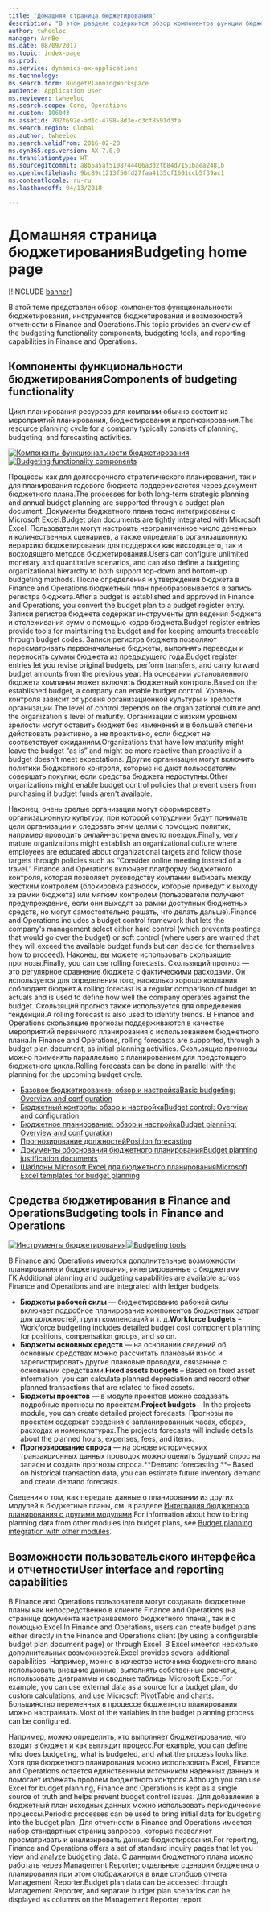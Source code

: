 ```yaml
---
title: "Домашняя страница бюджетирования"
description: "В этом разделе содержится обзор компонентов функции бюджетирования, инструментов бюджетирования и возможностей отчетности в Microsoft Dynamics 365 for Finance and Operations."
author: twheeloc
manager: AnnBe
ms.date: 08/09/2017
ms.topic: index-page
ms.prod: 
ms.service: dynamics-ax-applications
ms.technology: 
ms.search.form: BudgetPlanningWorkspace
audience: Application User
ms.reviewer: twheeloc
ms.search.scope: Core, Operations
ms.custom: 106043
ms.assetid: 702f692e-ad1c-4798-8d3e-c3cf8591d3fa
ms.search.region: Global
ms.author: twheeloc
ms.search.validFrom: 2016-02-28
ms.dyn365.ops.version: AX 7.0.0
ms.translationtype: HT
ms.sourcegitcommit: a8b5a5af5108744406a3d2fb84d7151baea2481b
ms.openlocfilehash: 9bc89c1213f50fd27faa4135cf1601ccb5f39ac1
ms.contentlocale: ru-ru
ms.lasthandoff: 04/13/2018

---
```


# <a name="budgeting-home-page"></a><span data-ttu-id="551d8-103">Домашняя страница бюджетирования</span><span class="sxs-lookup"><span data-stu-id="551d8-103">Budgeting home page</span></span>

[!INCLUDE [banner](../includes/banner.md)]

<span data-ttu-id="551d8-104">В этой теме представлен обзор компонентов функциональности бюджетирования, инструментов бюджетирования и возможностей отчетности в Finance and Operations.</span><span class="sxs-lookup"><span data-stu-id="551d8-104">This topic provides an overview of the budgeting functionality components, budgeting tools, and reporting capabilities in Finance and Operations.</span></span> 

<a name="components-of-budgeting-functionality"></a><span data-ttu-id="551d8-105">Компоненты функциональности бюджетирования</span><span class="sxs-lookup"><span data-stu-id="551d8-105">Components of budgeting functionality</span></span>
-------------------------------------

<span data-ttu-id="551d8-106">Цикл планирования ресурсов для компании обычно состоит из мероприятий планирования, бюджетирования и прогнозирования.</span><span class="sxs-lookup"><span data-stu-id="551d8-106">The resource planning cycle for a company typically consists of planning, budgeting, and forecasting activities.</span></span>

<span data-ttu-id="551d8-107">[![Компоненты функциональности бюджетирования](./media/budgeting-functionality-components.jpg)](./media/budgeting-functionality-components.jpg)</span><span class="sxs-lookup"><span data-stu-id="551d8-107">[![Budgeting functionality components](./media/budgeting-functionality-components.jpg)](./media/budgeting-functionality-components.jpg)</span></span>

<span data-ttu-id="551d8-108">Процессы как для долгосрочного стратегического планирования, так и для планирования годового бюджета поддерживаются через документ бюджетного плана.</span><span class="sxs-lookup"><span data-stu-id="551d8-108">The processes for both long-term strategic planning and annual budget planning are supported through a budget plan document.</span></span> <span data-ttu-id="551d8-109">Документы бюджетного плана тесно интегрированы с Microsoft Excel.</span><span class="sxs-lookup"><span data-stu-id="551d8-109">Budget plan documents are tightly integrated with Microsoft Excel.</span></span> <span data-ttu-id="551d8-110">Пользователи могут настроить неограниченное число денежных и количественных сценариев, а также определить организационную иерархию бюджетирования для поддержки как нисходящего, так и восходящего методов бюджетирования.</span><span class="sxs-lookup"><span data-stu-id="551d8-110">Users can configure unlimited monetary and quantitative scenarios, and can also define a budgeting organizational hierarchy to both support top-down and bottom-up budgeting methods.</span></span> <span data-ttu-id="551d8-111">После определения и утверждения бюджета в Finance and Operations бюджетный план преобразовывается в запись регистра бюджета.</span><span class="sxs-lookup"><span data-stu-id="551d8-111">After a budget is established and approved in Finance and Operations, you convert the budget plan to a budget register entry.</span></span> <span data-ttu-id="551d8-112">Записи регистра бюджета содержат инструменты для ведения бюджета и отслеживания сумм с помощью кодов бюджета.</span><span class="sxs-lookup"><span data-stu-id="551d8-112">Budget register entries provide tools for maintaining the budget and for keeping amounts traceable through budget codes.</span></span> <span data-ttu-id="551d8-113">Записи регистра бюджета позволяют пересматривать первоначальные бюджеты, выполнять переводы и переносить суммы бюджета из предыдущего года.</span><span class="sxs-lookup"><span data-stu-id="551d8-113">Budget register entries let you revise original budgets, perform transfers, and carry forward budget amounts from the previous year.</span></span> <span data-ttu-id="551d8-114">На основании установленного бюджета компания может включить бюджетный контроль.</span><span class="sxs-lookup"><span data-stu-id="551d8-114">Based on the established budget, a company can enable budget control.</span></span> <span data-ttu-id="551d8-115">Уровень контроля зависит от уровня организационной культуры и зрелости организации.</span><span class="sxs-lookup"><span data-stu-id="551d8-115">The level of control depends on the organizational culture and the organization's level of maturity.</span></span> <span data-ttu-id="551d8-116">Организации с низким уровнем зрелости могут оставить бюджет без изменений и в большей степени действовать реактивно, а не проактивно, если бюджет не соответствует ожиданиям.</span><span class="sxs-lookup"><span data-stu-id="551d8-116">Organizations that have low maturity might leave the budget “as is” and might be more reactive than proactive if a budget doesn't meet expectations.</span></span> <span data-ttu-id="551d8-117">Другие организации могут включить политики бюджетного контроля, которые не дают пользователям совершать покупки, если средства бюджета недоступны.</span><span class="sxs-lookup"><span data-stu-id="551d8-117">Other organizations might enable budget control policies that prevent users from purchasing if budget funds aren't available.</span></span>

<span data-ttu-id="551d8-118">Наконец, очень зрелые организации могут сформировать организационную культуру, при которой сотрудники будут понимать цели организации и следовать этим целям с помощью политик, например проводить онлайн-встречи вместо поездок.</span><span class="sxs-lookup"><span data-stu-id="551d8-118">Finally, very mature organizations might establish an organizational culture where employees are educated about organizational targets and follow those targets through policies such as “Consider online meeting instead of a travel.”</span></span> <span data-ttu-id="551d8-119">Finance and Operations включает платформу бюджетного контроля, которая позволяет руководству компании выбирать между жестким контролем (блокировка разносок, которые приведут к выходу за рамки бюджета) или мягким контролем (пользователи получают предупреждение, если они выходят за рамки доступных бюджетных средств, но могут самостоятельно решать, что делать дальше).</span><span class="sxs-lookup"><span data-stu-id="551d8-119">Finance and Operations includes a budget control framework that lets the company's management select either hard control (which prevents postings that would go over the budget) or soft control (where users are warned that they will exceed the available budget funds but can decide for themselves how to proceed).</span></span> <span data-ttu-id="551d8-120">Наконец, вы можете использовать скользящие прогнозы.</span><span class="sxs-lookup"><span data-stu-id="551d8-120">Finally, you can use rolling forecasts.</span></span> <span data-ttu-id="551d8-121">Скользящий прогноз — это регулярное сравнение бюджета с фактическими расходами. Он используется для определения того, насколько хорошо компания соблюдает бюджет.</span><span class="sxs-lookup"><span data-stu-id="551d8-121">A rolling forecast is a regular comparison of budget to actuals and is used to define how well the company operates against the budget.</span></span> <span data-ttu-id="551d8-122">Скользящий прогноз также используется для определения тенденций.</span><span class="sxs-lookup"><span data-stu-id="551d8-122">A rolling forecast is also used to identify trends.</span></span> <span data-ttu-id="551d8-123">В Finance and Operations скользящие прогнозы поддерживаются в качестве мероприятий первичного планирования с использованием бюджетного плана.</span><span class="sxs-lookup"><span data-stu-id="551d8-123">In Finance and Operations, rolling forecasts are supported, through a budget plan document, as initial planning activities.</span></span> <span data-ttu-id="551d8-124">Скользящие прогнозы можно применять параллельно с планированием для предстоящего бюджетного цикла.</span><span class="sxs-lookup"><span data-stu-id="551d8-124">Rolling forecasts can be done in parallel with the planning for the upcoming budget cycle.</span></span>

-   [<span data-ttu-id="551d8-125">Базовое бюджетирование: обзор и настройка</span><span class="sxs-lookup"><span data-stu-id="551d8-125">Basic budgeting: Overview and configuration</span></span>](basic-budgeting-overview-configuration.md)
-   [<span data-ttu-id="551d8-126">Бюджетный контроль: обзор и настройка</span><span class="sxs-lookup"><span data-stu-id="551d8-126">Budget control: Overview and configuration</span></span>](budget-control-overview-configuration.md)
-   [<span data-ttu-id="551d8-127">Бюджетное планирование: обзор и настройка</span><span class="sxs-lookup"><span data-stu-id="551d8-127">Budget planning: Overview and configuration</span></span>](budget-planning-overview-configuration.md)
-   [<span data-ttu-id="551d8-128">Прогнозирование должностей</span><span class="sxs-lookup"><span data-stu-id="551d8-128">Position forecasting</span></span>](position-forecasting.md)
-   [<span data-ttu-id="551d8-129">Документы обоснования бюджетного планирования</span><span class="sxs-lookup"><span data-stu-id="551d8-129">Budget planning justification documents</span></span>](budget-planning-justification-docs.md)
-   [<span data-ttu-id="551d8-130">Шаблоны Microsoft Excel для бюджетного планирования</span><span class="sxs-lookup"><span data-stu-id="551d8-130">Microsoft Excel templates for budget planning</span></span>](budget-planning-excel-templates.md)

## <a name="budgeting-tools-in-finance-and-operations"></a><span data-ttu-id="551d8-131">Средства бюджетирования в Finance and Operations</span><span class="sxs-lookup"><span data-stu-id="551d8-131">Budgeting tools in Finance and Operations</span></span>
<span data-ttu-id="551d8-132">[![Инструменты бюджетирования](./media/budgeting-tools.jpg)](./media/budgeting-tools.jpg)</span><span class="sxs-lookup"><span data-stu-id="551d8-132">[![Budgeting tools](./media/budgeting-tools.jpg)](./media/budgeting-tools.jpg)</span></span> 

<span data-ttu-id="551d8-133">В Finance and Operations имеются дополнительные возможности планирования и бюджетирования, интегрированные с бюджетами ГК.</span><span class="sxs-lookup"><span data-stu-id="551d8-133">Additional planning and budgeting capabilities are available across Finance and Operations and are integrated with ledger budgets.</span></span>

-   <span data-ttu-id="551d8-134">**Бюджеты рабочей силы** — бюджетирование рабочей силы включает подробное планирование компонентов бюджетных затрат для должностей, групп компенсаций и т. д.</span><span class="sxs-lookup"><span data-stu-id="551d8-134">**Workforce budgets** – Workforce budgeting includes detailed budget cost component planning for positions, compensation groups, and so on.</span></span>
-   <span data-ttu-id="551d8-135">**Бюджеты основных средств** — на основании сведений об основных средствах можно рассчитать плановый износ и зарегистрировать другие плановые проводки, связанные с основными средствами.</span><span class="sxs-lookup"><span data-stu-id="551d8-135">**Fixed assets budgets** – Based on fixed asset information, you can calculate planned depreciation and record other planned transactions that are related to fixed assets.</span></span>
-   <span data-ttu-id="551d8-136">**Бюджеты проектов** — в модуле проектов можно создавать подробные прогнозы по проектам.</span><span class="sxs-lookup"><span data-stu-id="551d8-136">**Project budgets** – In the projects module, you can create detailed project forecasts.</span></span> <span data-ttu-id="551d8-137">Прогнозы по проектам содержат сведения о запланированных часах, сборах, расходах и номенклатурах.</span><span class="sxs-lookup"><span data-stu-id="551d8-137">The projects forecasts will include details about the planned hours, expenses, fees, and items.</span></span>
-   <span data-ttu-id="551d8-138">**Прогнозирование спроса** — на основе исторических транзакционных данных проводок можно оценить будущий спрос на запасы и создать прогнозы спроса.</span><span class="sxs-lookup"><span data-stu-id="551d8-138">**Demand forecasting **– Based on historical transaction data, you can estimate future inventory demand and create demand forecasts.</span></span>

<span data-ttu-id="551d8-139">Сведения о том, как передать данные о планировании из других модулей в бюджетные планы, см. в разделе [Интеграция бюджетного планирования с другими модулями](budget-planning-integration-other-modules.md).</span><span class="sxs-lookup"><span data-stu-id="551d8-139">For information about how to bring planning data from other modules into budget plans, see [Budget planning integration with other modules](budget-planning-integration-other-modules.md).</span></span>

## <a name="user-interface-and-reporting-capabilities"></a><span data-ttu-id="551d8-140">Возможности пользовательского интерфейса и отчетности</span><span class="sxs-lookup"><span data-stu-id="551d8-140">User interface and reporting capabilities</span></span>
<span data-ttu-id="551d8-141">В Finance and Operations пользователи могут создавать бюджетные планы как непосредственно в клиенте Finance and Operations (на странице документа настраиваемого бюджетного плана), так и с помощью Excel.</span><span class="sxs-lookup"><span data-stu-id="551d8-141">In Finance and Operations, users can create budget plans either directly in the Finance and Operations client (by using a configurable budget plan document page) or through Excel.</span></span> <span data-ttu-id="551d8-142">В Excel имеется несколько дополнительных возможностей.</span><span class="sxs-lookup"><span data-stu-id="551d8-142">Excel provides several additional capabilities.</span></span> <span data-ttu-id="551d8-143">Например, можно в качестве источника бюджетного плана использовать внешние данные, выполнять собственные расчеты, использовать диаграммы и сводные таблицы Microsoft Excel.</span><span class="sxs-lookup"><span data-stu-id="551d8-143">For example, you can use external data as a source for a budget plan, do custom calculations, and use Microsoft PivotTable and charts.</span></span> <span data-ttu-id="551d8-144">Большинство переменных в процессе бюджетного планирования можно настраивать.</span><span class="sxs-lookup"><span data-stu-id="551d8-144">Most of the variables in the budget planning process can be configured.</span></span> 

<span data-ttu-id="551d8-145">Например, можно определить, кто выполняет бюджетирование, что входит в бюджет и как выглядит процесс.</span><span class="sxs-lookup"><span data-stu-id="551d8-145">For example, you can define who does budgeting, what is budgeted, and what the process looks like.</span></span> <span data-ttu-id="551d8-146">Хотя для бюджетного планирования можно использовать Excel, Finance and Operations остается единственным источником надежных данных и помогает избежать проблем бюджетного контроля.</span><span class="sxs-lookup"><span data-stu-id="551d8-146">Although you can use Excel for budget planning, Finance and Operations is kept as a single source of truth and helps prevent budget control issues.</span></span> <span data-ttu-id="551d8-147">Для добавления в бюджетный план исходных данных можно использовать периодические процессы.</span><span class="sxs-lookup"><span data-stu-id="551d8-147">Periodic processes can be used to bring initial data for budgeting into the budget plan.</span></span> <span data-ttu-id="551d8-148">Для отчетности в Finance and Operations имеется набор стандартных страниц запросов, которые позволяют просматривать и анализировать данные бюджетирования.</span><span class="sxs-lookup"><span data-stu-id="551d8-148">For reporting, Finance and Operations offers a set of standard inquiry pages that let you view and analyze budgeting data.</span></span> <span data-ttu-id="551d8-149">С данными бюджетного плана можно работать через Management Reporter; отдельные сценарии бюджетного планирования при этом отображаются в виде столбцов отчета Management Reporter.</span><span class="sxs-lookup"><span data-stu-id="551d8-149">Budget plan data can be accessed through Management Reporter, and separate budget plan scenarios can be displayed as columns on the Management Reporter report.</span></span>








